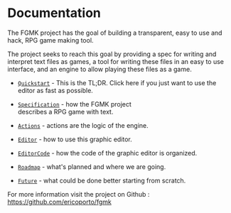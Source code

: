 # Documentation

The FGMK project has the goal of building a transparent, easy to use and hack,
RPG game making tool.

The project seeks to reach this goal by providing a spec for writing and
interpret text files as games, a tool for writing these files in an easy to use
interface, and an engine to allow playing these files as a game.

- [`Quickstart`](Quickstart/Quickstart.md) - This is the TL;DR. Click here if
you just want to use the editor as fast as possible.

- [`Specification`](Specification/Specification.md) - how the FGMK project  
describes a RPG game with text.

- [`Actions`](Actions/Actions.md) - actions are the logic of the engine.

- [`Editor`](Editor/Editor.md) - how to use this graphic editor.

- [`EditorCode`](EditorCode/EditorCode.md) - how the code of the graphic editor
is organized.

- [`Roadmap`](Roadmap/Roadmap.md) - what's planned and where we are going.

- [`Future`](Future/Future.md) - what could be done better starting from
scratch.


For more information visit the project on Github :  
https://github.com/ericoporto/fgmk
